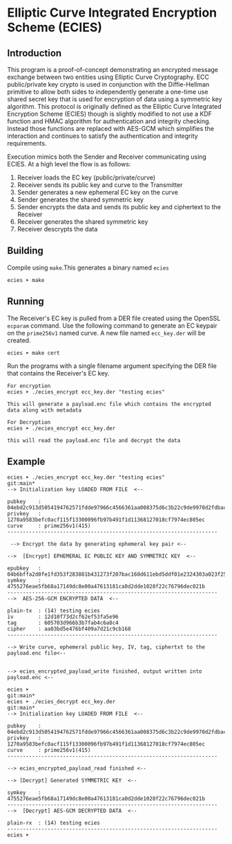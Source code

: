 
# Elliptic Curve Integrated Encryption Scheme (ECIES)

## Introduction

This program is a proof-of-concept demonstrating an encrypted message
exchange between two entities using Elliptic Curve Cryptography. ECC
public/private key crypto is used in conjunction with the Diffie-Hellman
primitive to allow both sides to independently generate a one-time use
shared secret key that is used for encryption of data using a symmetric
key algorithm. This protocol is originally defined as the Elliptic Curve
Integrated Encryption Scheme (ECIES) though is slightly modified to not
use a KDF function and HMAC algorithm for authentication and integrity
checking. Instead those functions are replaced with AES-GCM which
simplifies the interaction and continues to satisfy the authentication
and integrity requirements.
 
Execution mimics both the Sender and Receiver communicating using
ECIES. At a high level the flow is as follows:

1. Receiver loads the EC key (public/private/curve)
2. Receiver sends its public key and curve to the Transmitter
3. Sender generates a new ephemeral EC key on the curve
4. Sender generates the shared symmetric key
5. Sender encrypts the data and sends its public key and ciphertext to the Receiver
6. Receiver generates the shared symmetric key
7. Receiver descrypts the data

## Building

Compile using `make`.This generates a binary named `ecies`

```
ecies ➤ make
```

## Running

The Receiver's EC key is pulled from a DER file created using the OpenSSL
`ecparam` command. Use the following command to generate an EC keypair
on the `prime256v1` named curve. A new file named `ecc_key.der` will be
created.

```
ecies ➤ make cert
```
Run the programs with a single filename argument specifying the DER file that
contains the Receiver's EC key.

```
For encryption
ecies ➤ ./ecies_encrypt ecc_key.der "testing ecies"

This will generate a payload.enc file which contains the encrypted data along with metadata

For Decryption
ecies ➤ ./ecies_encrypt ecc_key.der

this will read the payload.enc file and decrypt the data
```

## Example

```
ecies ➤ ./ecies_encrypt ecc_key.der "testing ecies"                                                                                                          git:main*
--> Initialization key LOADED FROM FILE  <--

pubkey    : 04ebd2c913d5054194762571fdde97966c4566361aa008375d6c3b22c9de9970d2fdbac13c8f560b45a0c450976b705516b959358c5681396eae6386cf6edf08cb
privkey   : 1270a9583befc0acf115f13300096fb97b491f1d11368127018cf7974ec805ec
curve     : prime256v1(415)
--------------------------------------------------------------------

 --> Encrypt the data by generating ephemeral key pair <--

-->  [Encrypt] EPHEMERAL EC PUBLIC KEY AND SYMMETRIC KEY  <--

epubkey   : 04b6bffa2d0fe1fd353f283881b431273f207bac160d611ebd5ddf01e2324303a023f25e83fb75fc2073af64f34cd83809e082843212fb01179205ebcc1d0cdc3b
symkey    : 4755276eae5fb68a17149dc8e00a47613181ca0d2dde1028f22c76796dec021b
--------------------------------------------------------------------
-->  AES-256-GCM ENCRYPTED DATA  <--

plain-tx  : (14) testing ecies
iv        : 12d10f73d2cf62ef53fa5e96
tag       : 605703d966b3b7fab4c6a8c4
cipher    : aa03bd5e476bf409a7d21c9cb168
--------------------------------------------------------------------

--> Write curve, ephemeral public key, IV, tag, ciphertxt to the payload.enc file<--


--> ecies_encrypted_payload_write finished, output written into payload.enc <--

ecies ➤                                                                                                                                                      git:main*
ecies ➤ ./ecies_decrypt ecc_key.der                                                                                                                          git:main*
--> Initialization key LOADED FROM FILE  <--

pubkey    : 04ebd2c913d5054194762571fdde97966c4566361aa008375d6c3b22c9de9970d2fdbac13c8f560b45a0c450976b705516b959358c5681396eae6386cf6edf08cb
privkey   : 1270a9583befc0acf115f13300096fb97b491f1d11368127018cf7974ec805ec
curve     : prime256v1(415)
--------------------------------------------------------------------

--> ecies_encrypted_payload_read finished <--

--> [Decrypt] Generated SYMMETRIC KEY  <--

symkey    : 4755276eae5fb68a17149dc8e00a47613181ca0d2dde1028f22c76796dec021b
--------------------------------------------------------------------
-->  [Decrypt] AES-GCM DECRYPTED DATA  <--

plain-rx  : (14) testing ecies
--------------------------------------------------------------------
ecies ➤                                                                                            
```
